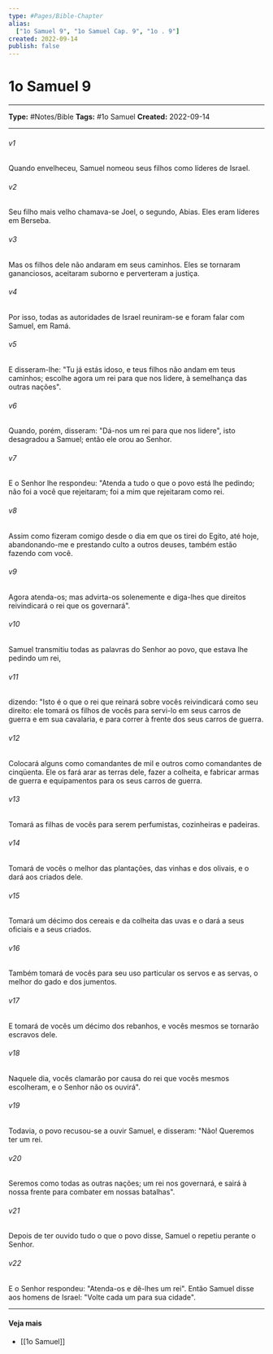 ```yaml
---
type: #Pages/Bible-Chapter
alias:
  ["1o Samuel 9", "1o Samuel Cap. 9", "1o . 9"]
created: 2022-09-14
publish: false
---
```


# 1o Samuel 9

---

**Type:** #Notes/Bible
**Tags:** #1o Samuel
**Created:** 2022-09-14

---

###### v1
Quando envelheceu, Samuel nomeou seus filhos como líderes de Israel.
###### v2
Seu filho mais velho chamava-se Joel, o segundo, Abias. Eles eram líderes em Berseba.
###### v3
Mas os filhos dele não andaram em seus caminhos. Eles se tornaram gananciosos, aceitaram suborno e perverteram a justiça.
###### v4
Por isso, todas as autoridades de Israel reuniram-se e foram falar com Samuel, em Ramá.
###### v5
E disseram-lhe: "Tu já estás idoso, e teus filhos não andam em teus caminhos; escolhe agora um rei para que nos lidere, à semelhança das outras nações".
###### v6
Quando, porém, disseram: "Dá-nos um rei para que nos lidere", isto desagradou a Samuel; então ele orou ao Senhor.
###### v7
E o Senhor lhe respondeu: "Atenda a tudo o que o povo está lhe pedindo; não foi a você que rejeitaram; foi a mim que rejeitaram como rei.
###### v8
Assim como fizeram comigo desde o dia em que os tirei do Egito, até hoje, abandonando-me e prestando culto a outros deuses, também estão fazendo com você.
###### v9
Agora atenda-os; mas advirta-os solenemente e diga-lhes que direitos reivindicará o rei que os governará".
###### v10
Samuel transmitiu todas as palavras do Senhor ao povo, que estava lhe pedindo um rei,
###### v11
dizendo: "Isto é o que o rei que reinará sobre vocês reivindicará como seu direito: ele tomará os filhos de vocês para servi-lo em seus carros de guerra e em sua cavalaria, e para correr à frente dos seus carros de guerra.
###### v12
Colocará alguns como comandantes de mil e outros como comandantes de cinqüenta. Ele os fará arar as terras dele, fazer a colheita, e fabricar armas de guerra e equipamentos para os seus carros de guerra.
###### v13
Tomará as filhas de vocês para serem perfumistas, cozinheiras e padeiras.
###### v14
Tomará de vocês o melhor das plantações, das vinhas e dos olivais, e o dará aos criados dele.
###### v15
Tomará um décimo dos cereais e da colheita das uvas e o dará a seus oficiais e a seus criados.
###### v16
Também tomará de vocês para seu uso particular os servos e as servas, o melhor do gado e dos jumentos.
###### v17
E tomará de vocês um décimo dos rebanhos, e vocês mesmos se tornarão escravos dele.
###### v18
Naquele dia, vocês clamarão por causa do rei que vocês mesmos escolheram, e o Senhor não os ouvirá".
###### v19
Todavia, o povo recusou-se a ouvir Samuel, e disseram: "Não! Queremos ter um rei.
###### v20
Seremos como todas as outras nações; um rei nos governará, e sairá à nossa frente para combater em nossas batalhas".
###### v21
Depois de ter ouvido tudo o que o povo disse, Samuel o repetiu perante o Senhor.
###### v22
E o Senhor respondeu: "Atenda-os e dê-lhes um rei". Então Samuel disse aos homens de Israel: "Volte cada um para sua cidade".


---

#### Veja mais

- [[1o Samuel]]
